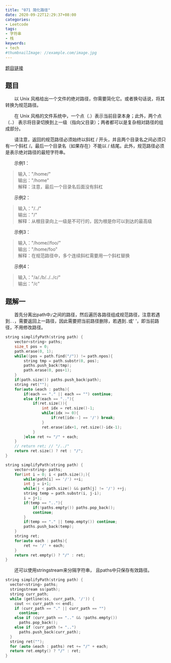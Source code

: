 ```yaml
---
title: "071 简化路径"
date: 2020-09-22T12:29:37+08:00
categories:
- Leetcode
tags:
- 字符串
- 栈
keywords:
- tech
#thumbnailImage: //example.com/image.jpg
---
```

[题目链接](https://leetcode-cn.com/problems/simplify-path/)
<!--more-->
## 题目
　　以 Unix 风格给出一个文件的绝对路径，你需要简化它。或者换句话说，将其转换为规范路径。

　　在 Unix 风格的文件系统中，一个点（.）表示当前目录本身；此外，两个点 （..） 表示将目录切换到上一级（指向父目录）；两者都可以是复杂相对路径的组成部分。

　　请注意，返回的规范路径必须始终以斜杠 / 开头，并且两个目录名之间必须只有一个斜杠 /。最后一个目录名（如果存在）不能以 / 结尾。此外，规范路径必须是表示绝对路径的最短字符串。

　　示例1：
> 输入："/home/"  
输出："/home"  
解释：注意，最后一个目录名后面没有斜杠

　　示例2：
> 输入："/../"  
输出："/"  
解释：从根目录向上一级是不可行的，因为根是你可以到达的最高级

　　示例3：
> 输入："/home//foo/"  
输出："/home/foo"  
解释：在规范路径中，多个连续斜杠需要用一个斜杠替换

　　示例4：
> 输入："/a/./b/../../c/"  
输出："/c"

## 题解一
　　首先分离出path中`/`之间的路径，然后遍历各路径组成规范路径，注意若遇到`..`，需要返回上一路径，因此需要把当前路径删除，若遇到`.`或' '，即当前路径，不用修改路径。

```cpp
string simplifyPath(string path) {
    vector<string> paths;
    size_t pos = 0;
    path.erase(0, 1);
    while((pos = path.find("/")) != path.npos){
        string tmp = path.substr(0, pos);
        paths.push_back(tmp);
        path.erase(0, pos+1);
    }
    if(path.size()) paths.push_back(path);
    string ret("");
    for(auto &each : paths){
        if(each == "." || each == "") continue;
        else if(each == ".."){
            if(ret.size()){
                int idx = ret.size()-1;
                while(idx >= 0){
                    if(ret[idx--] == '/') break;
                }
                ret.erase(idx+1, ret.size()-idx-1);
            }
        }else ret += "/" + each;
    }
    // return ret; // "/../"
    return ret.size() ? ret : "/";
}
```

```cpp
string simplifyPath(string path) {
    vector<string> paths;
    for(int i = 0; i < path.size();){
        while(path[i] == '/') ++i;
        int j = i+1;
        while(j < path.size() && path[j] != '/') ++j;
        string temp = path.substr(i, j-i);
        i = j+1;
        if(temp == ".."){
            if(!paths.empty()) paths.pop_back();
            continue;
        }
        if(temp == "." || temp.empty()) continue;
        paths.push_back(temp);
    }
    string ret;
    for(auto each : paths){
        ret += '/' + each;
    }
    return ret.empty() ? "/" : ret;
}
```

　　还可以使用stringstream来分隔字符串， 且paths中只保存有效路径。
```cpp
string simplifyPath(string path) {
  vector<string> paths;
  stringstream ss(path);
  string curr_path;
  while (getline(ss, curr_path, '/')) {
    cout << curr_path << endl;
    if (curr_path == "." || curr_path == "")
      continue;
    else if (curr_path == ".." && !paths.empty())
      paths.pop_back();
    else if (curr_path != "..")
      paths.push_back(curr_path);
  }
  string ret("");
  for (auto &each : paths) ret += "/" + each;
  return ret.empty() ? "/" : ret;
}
```